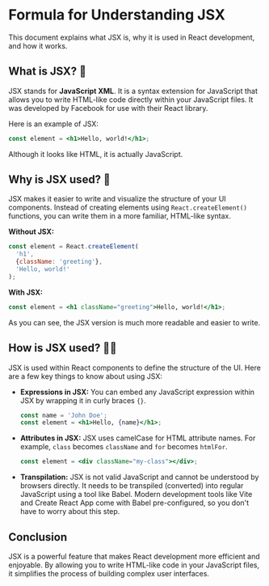 # Formula for Understanding JSX

This document explains what JSX is, why it is used in React development, and how it works.

## What is JSX? 🤔

JSX stands for **JavaScript XML**. It is a syntax extension for JavaScript that allows you to write HTML-like code directly within your JavaScript files. It was developed by Facebook for use with their React library.

Here is an example of JSX:

```jsx
const element = <h1>Hello, world!</h1>;
```

Although it looks like HTML, it is actually JavaScript. 

## Why is JSX used? 🧐

JSX makes it easier to write and visualize the structure of your UI components. Instead of creating elements using `React.createElement()` functions, you can write them in a more familiar, HTML-like syntax.

**Without JSX:**

```javascript
const element = React.createElement(
  'h1',
  {className: 'greeting'},
  'Hello, world!'
);
```

**With JSX:**

```jsx
const element = <h1 className="greeting">Hello, world!</h1>;
```

As you can see, the JSX version is much more readable and easier to write.

## How is JSX used? 👨‍💻

JSX is used within React components to define the structure of the UI. Here are a few key things to know about using JSX:

-   **Expressions in JSX:** You can embed any JavaScript expression within JSX by wrapping it in curly braces `{}`.

    ```jsx
    const name = 'John Doe';
    const element = <h1>Hello, {name}</h1>;
    ```

-   **Attributes in JSX:** JSX uses camelCase for HTML attribute names. For example, `class` becomes `className` and `for` becomes `htmlFor`.

    ```jsx
    const element = <div className="my-class"></div>;
    ```

-   **Transpilation:** JSX is not valid JavaScript and cannot be understood by browsers directly. It needs to be transpiled (converted) into regular JavaScript using a tool like Babel. Modern development tools like Vite and Create React App come with Babel pre-configured, so you don't have to worry about this step.

## Conclusion

JSX is a powerful feature that makes React development more efficient and enjoyable. By allowing you to write HTML-like code in your JavaScript files, it simplifies the process of building complex user interfaces.
